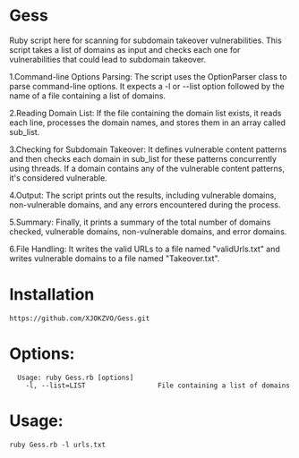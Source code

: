 # Gess
Ruby script here for scanning for subdomain takeover vulnerabilities. This script takes a list of domains as input and checks each one for vulnerabilities that could lead to subdomain takeover.

1.Command-line Options Parsing: The script uses the OptionParser class to parse command-line options. It expects a -l or --list option followed by the name of a file containing a list of domains.

2.Reading Domain List: If the file containing the domain list exists, it reads each line, processes the domain names, and stores them in an array called sub_list.

3.Checking for Subdomain Takeover: It defines vulnerable content patterns and then checks each domain in sub_list for these patterns concurrently using threads. If a domain contains any of the vulnerable content patterns, it's considered vulnerable.

4.Output: The script prints out the results, including vulnerable domains, non-vulnerable domains, and any errors encountered during the process.

5.Summary: Finally, it prints a summary of the total number of domains checked, vulnerable domains, non-vulnerable domains, and error domains.

6.File Handling: It writes the valid URLs to a file named "validUrls.txt" and writes vulnerable domains to a file named "Takeover.txt".
# Installation
```
https://github.com/XJOKZVO/Gess.git
```
# Options:
```
  Usage: ruby Gess.rb [options]
    -l, --list=LIST                  File containing a list of domains
```
# Usage:
```
ruby Gess.rb -l urls.txt
```
